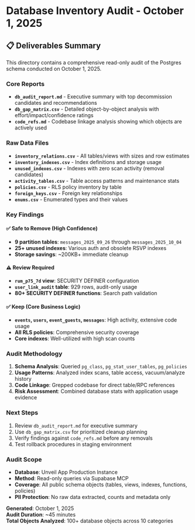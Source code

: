 # Database Inventory Audit - October 1, 2025

## 📋 **Deliverables Summary**

This directory contains a comprehensive read-only audit of the Postgres schema conducted on October 1, 2025.

### **Core Reports**
- **`db_audit_report.md`** - Executive summary with top decommission candidates and recommendations
- **`db_gap_matrix.csv`** - Detailed object-by-object analysis with effort/impact/confidence ratings
- **`code_refs.md`** - Codebase linkage analysis showing which objects are actively used

### **Raw Data Files**
- **`inventory_relations.csv`** - All tables/views with sizes and row estimates
- **`inventory_indexes.csv`** - Index definitions and storage usage
- **`unused_indexes.csv`** - Indexes with zero scan activity (removal candidates)
- **`activity_tables.csv`** - Table access patterns and maintenance stats
- **`policies.csv`** - RLS policy inventory by table
- **`foreign_keys.csv`** - Foreign key relationships
- **`enums.csv`** - Enumerated types and their values

### **Key Findings**

#### ✅ **Safe to Remove (High Confidence)**
- **9 partition tables**: `messages_2025_09_26` through `messages_2025_10_04`
- **25+ unused indexes**: Various auth and obsolete RSVP indexes
- **Storage savings**: ~200KB+ immediate cleanup

#### ⚠️ **Review Required**
- **`rum_p75_7d` view**: SECURITY DEFINER configuration
- **`user_link_audit` table**: 929 rows, audit-only usage
- **80+ SECURITY DEFINER functions**: Search path validation

#### ✅ **Keep (Core Business Logic)**
- **`events`, `users`, `event_guests`, `messages`**: High activity, extensive code usage
- **All RLS policies**: Comprehensive security coverage
- **Core indexes**: Well-utilized with high scan counts

### **Audit Methodology**

1. **Schema Analysis**: Queried `pg_class`, `pg_stat_user_tables`, `pg_policies`
2. **Usage Patterns**: Analyzed index scans, table access, vacuum/analyze history
3. **Code Linkage**: Grepped codebase for direct table/RPC references
4. **Risk Assessment**: Combined database stats with application usage evidence

### **Next Steps**

1. Review `db_audit_report.md` for executive summary
2. Use `db_gap_matrix.csv` for prioritized cleanup planning
3. Verify findings against `code_refs.md` before any removals
4. Test rollback procedures in staging environment

### **Audit Scope**
- **Database**: Unveil App Production Instance
- **Method**: Read-only queries via Supabase MCP
- **Coverage**: All public schema objects (tables, views, indexes, functions, policies)
- **PII Protection**: No raw data extracted, counts and metadata only

**Generated**: October 1, 2025  
**Audit Duration**: ~45 minutes  
**Total Objects Analyzed**: 100+ database objects across 10 categories
